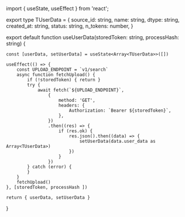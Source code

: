import { useState, useEffect } from 'react';

export type TUserData = {
    source_id: string,
    name: string,
    dtype: string,
    created_at: string,
    status: string,
    n_tokens: number,
}

export default function useUserData(storedToken: string, processHash: string) {
    
    const [userData, setUserData] = useState<Array<TUserData>>([]) 

    useEffect(() => {
        const UPLOAD_ENDPOINT = `v1/search`
        async function fetchUpload() {
            if (!storedToken) { return }
            try {
                await fetch(`${UPLOAD_ENDPOINT}`,
                    {
                        method: 'GET',
                        headers: {
                            Authorization: `Bearer ${storedToken}`,
                        },
                    })
                    .then((res) => {
                        if (res.ok) {
                            res.json().then((data) => {
                                setUserData(data.user_data as Array<TUserData>)
                            })
                        }
                    })
            } catch (error) {
            }
        }
        fetchUpload()
    }, [storedToken, processHash ])

    return { userData, setUserData }
}